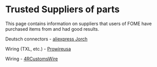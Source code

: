 # Trusted Suppliers of parts

This page contains information on suppliers that users of FOME have purchased items from and had good results. 

Deutsch connectors - [aliexpress Jorch](https://www.aliexpress.com/store/1101257717)

Wiring (TXL, etc.) - [Prowireusa](https://www.prowireusa.com/txl-wire)

Wiring - [4RCustomsWire](https://4rcustomswire.com/)
